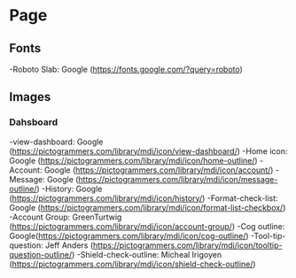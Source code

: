 # Page
## Fonts
-Roboto Slab: Google (https://fonts.google.com/?query=roboto)


## Images
### Dahsboard
-view-dashboard: Google (https://pictogrammers.com/library/mdi/icon/view-dashboard/)
-Home icon: Google (https://pictogrammers.com/library/mdi/icon/home-outline/)
-Account: Google (https://pictogrammers.com/library/mdi/icon/account/)
-Message: Google (https://pictogrammers.com/library/mdi/icon/message-outline/)
-History: Google (https://pictogrammers.com/library/mdi/icon/history/)
-Format-check-list: Google (https://pictogrammers.com/library/mdi/icon/format-list-checkbox/)
-Account Group: GreenTurtwig (https://pictogrammers.com/library/mdi/icon/account-group/)
-Cog outline: Google(https://pictogrammers.com/library/mdi/icon/cog-outline/)
-Tool-tip-question: Jeff Anders (https://pictogrammers.com/library/mdi/icon/tooltip-question-outline/)
-Shield-check-outline: Micheal Irigoyen (https://pictogrammers.com/library/mdi/icon/shield-check-outline/)